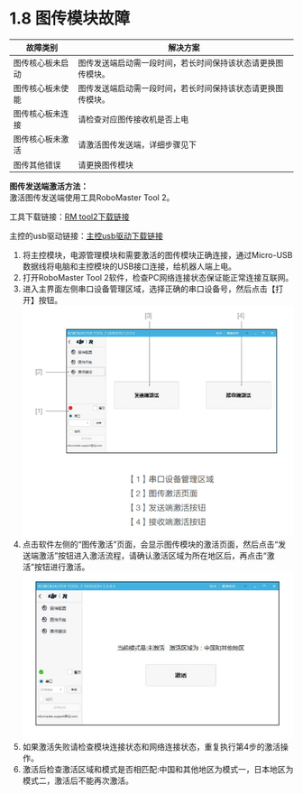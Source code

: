 # 1.8 图传模块故障

|  故障类别  |  解决方案  |
|  ---  |  ---  |
|  图传核心板未启动  |  图传发送端启动需一段时间，若长时间保持该状态请更换图传模块。 |
|  图传核心板未使能  |  图传发送端启动需一段时间，若长时间保持该状态请更换图传模块。 |
|  图传核心板未连接  |  请检查对应图传接收机是否上电  |
|  图传核心板未激活  |  请激活图传发送端，详细步骤见下  |
|  图传其他错误  |  请更换图传模块  |

**图传发送端激活方法：**  
激活图传发送端使用工具RoboMaster Tool 2。  

工具下载链接：[RM tool2下载链接](https://www.robomaster.com/zh-CN/products/components/detail/3039 "这是一个到达RM官网的链接")  

主控的usb驱动链接：[主控usb驱动下载链接](https://www.robomaster.com/zh-CN/products/components/detail/122 "这是一个RM遥控器驱动的链接")  

1. 将主控模块，电源管理模块和需要激活的图传模块正确连接，通过Micro-USB数据线将电脑和主控模块的USB接口连接，给机器人端上电。
2. 打开RoboMaster Tool 2软件，检查PC网络连接状态保证能正常连接互联网。
3. 进入主界面左侧串口设备管理区域，选择正确的串口设备号，然后点击【打开】按钮。  
![](A3.png)
5. 点击软件左侧的“图传激活”页面，会显示图传模块的激活页面，然后点击“发送端激活”按钮进入激活流程，请确认激活区域为所在地区后，再点击“激活”按钮进行激活。  
![](A4.png)
7. 如果激活失败请检查模块连接状态和网络连接状态，重复执行第4步的激活操作。
8. 激活后检查激活区域和模式是否相匹配:中国和其他地区为模式一，日本地区为模式二，激活后不能再次激活。
